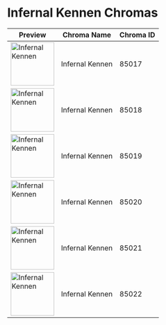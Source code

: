 # Infernal Kennen Chromas

| Preview | Chroma Name | Chroma ID |
|---|---|---|
| <img src='https://raw.communitydragon.org/latest/plugins/rcp-be-lol-game-data/global/default/v1/champion-chroma-images/85/85017.png' alt='Infernal Kennen' width='100'> | Infernal Kennen | 85017 |
| <img src='https://raw.communitydragon.org/latest/plugins/rcp-be-lol-game-data/global/default/v1/champion-chroma-images/85/85018.png' alt='Infernal Kennen' width='100'> | Infernal Kennen | 85018 |
| <img src='https://raw.communitydragon.org/latest/plugins/rcp-be-lol-game-data/global/default/v1/champion-chroma-images/85/85019.png' alt='Infernal Kennen' width='100'> | Infernal Kennen | 85019 |
| <img src='https://raw.communitydragon.org/latest/plugins/rcp-be-lol-game-data/global/default/v1/champion-chroma-images/85/85020.png' alt='Infernal Kennen' width='100'> | Infernal Kennen | 85020 |
| <img src='https://raw.communitydragon.org/latest/plugins/rcp-be-lol-game-data/global/default/v1/champion-chroma-images/85/85021.png' alt='Infernal Kennen' width='100'> | Infernal Kennen | 85021 |
| <img src='https://raw.communitydragon.org/latest/plugins/rcp-be-lol-game-data/global/default/v1/champion-chroma-images/85/85022.png' alt='Infernal Kennen' width='100'> | Infernal Kennen | 85022 |

